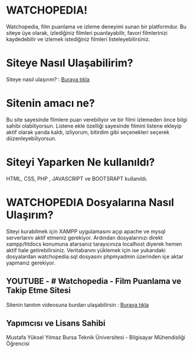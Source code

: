 # WATCHOPEDIA!
Watchopedia, film puanlama ve izleme deneyimi sunan bir platformdur. Bu siteye üye olarak, izlediğiniz filmleri puanlayabilir, favori filmlerinizi kaydedebilir ve izlemek istediğiniz filmleri listeleyebilirsiniz.

# Siteye Nasıl Ulaşabilirim?

Siteye nasıl ulaşırım? : [Buraya tıkla](http://watchopedia.great-site.net) 

# Sitenin amacı ne?

Bu site sayesinde filmlere puan verebiliyor ve bir filmi izlemeden önce bilgi sahibi olabiliyorsun. Listene ekle özelliği sayesinde filmini listene ekleyip aktif olarak yarıda kaldı, izliyorum, bitirdim gibi seçenekleri seçerek düzenleyebiliyorsun.

# Siteyi Yaparken Ne kullanıldı?
HTML, CSS, PHP , JAVASCRIPT ve BOOTSRAPT kullanıldı.

# WATCHOPEDIA Dosyalarına Nasıl Ulaşırım?

Siteyi kurabilmek için XAMPP uygulamasını açıp apache ve mysql serverlarını aktif etmeniz gerekiyor. Ardından dosyalarınızı direkt xampp/htdocs konumuna atarsanız tarayıcınıza localhost diyerek hemen aktif hale getirebilirsiniz. Veritabanını yüklemek için ise yukarıdaki dosyalardan watchopedia.sql dosyasını phpmyadmin üzerinden içe aktar yapmanız gerekiyor.

## YOUTUBE - # Watchopedia - Film Puanlama ve Takip Etme Sitesi

Sitenin tanıtım videosuna burdan ulaşabilirsin : [Buraya tıkla](https://www.youtube.com/watch?v=DYCQ0zVK3Xw)

## Yapımcısı ve Lisans Sahibi

Mustafa Yüksel Yılmaz 
Bursa Teknik Üniversitesi - Bilgisayar Mühendisliği Öğrencisi
